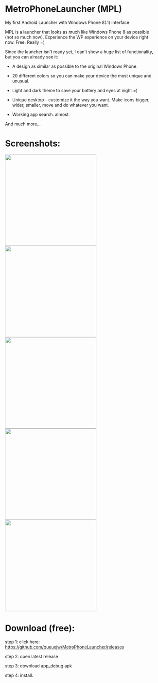# MetroPhoneLauncher (MPL)
My first Android Launcher with Windows Phone 8(.1) interface

MPL is a launcher that looks as much like Windows Phone 8 as possible (not so much now). Experience the WP experience on your device right now. Free. Really =)

Since the launcher isn't ready yet, I can't show a huge list of functionality, but you can already see it:

- A design as similar as possible to the original Windows Phone.

- 20 different colors so you can make your device the most unique and unusual.

- Light and dark theme to save your battery and eyes at night =)

- Unique desktop - customize it the way you want. Make icons bigger, wider, smaller, move and do whatever you want.

- Working app search. almost.

And much more... 

# Screenshots:

<img src='/screenshots/1.jpg' width='300'> <img src='/screenshots/2.jpg' width='300'> <img src='/screenshots/3.jpg' width='300'> <img src='/screenshots/4.jpg' width='300'> <img src='/screenshots/5.jpg' width='300'>

# Download (free):

step 1: click here: https://github.com/queuejw/MetroPhoneLauncher/releases 

step 2: open latest release 

step 3: download app_debug.apk

step 4: install.
